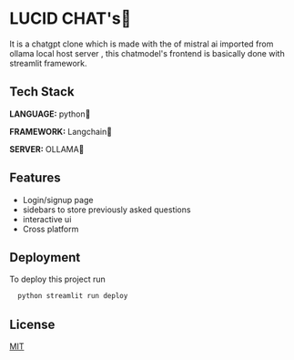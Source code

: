 


# LUCID CHAT's🤖

It is a chatgpt clone which is made with the of mistral ai imported from ollama local host server , this chatmodel's frontend is basically done with streamlit framework.



## Tech Stack

**LANGUAGE:** python🐍

**FRAMEWORK:** Langchain🦜

**SERVER:** OLLAMA🦙





## Features

- Login/signup page
- sidebars to store previously asked questions
- interactive ui
- Cross platform


## Deployment

To deploy this project run

```bash
  python streamlit run deploy
```


## License

[MIT](https://choosealicense.com/licenses/mit/)

